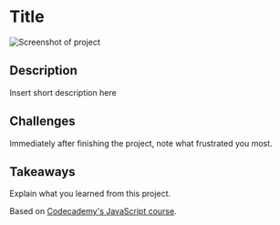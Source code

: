 # Title

![Screenshot of project](https://raw.githubusercontent.com/Zacharyjpeter/cc-projectname)

## Description
Insert short description here

## Challenges
Immediately after finishing the project, note what frustrated you most.

## Takeaways
Explain what you learned from this project.

Based on [Codecademy's JavaScript course](https://www.codecademy.com/learn/introduction-to-javascript).
